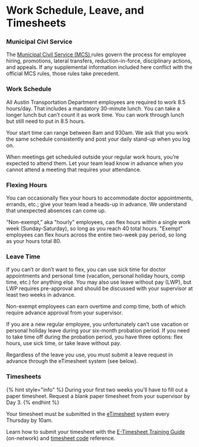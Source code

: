 # Work Schedule, Leave, and Timesheets

### Municipal Civl Service

The [Municipal Civil Service (MCS) ](https://www.austintexas.gov/department/municipal-civil-service-rules)rules govern the process for employee hiring, promotions, lateral transfers, reduction-in-force, disciplinary actions, and appeals. If any supplemental information included here conflict with the official MCS rules, those rules take  precedent.

### Work Schedule

All Austin Transportation Department employees are required to work 8.5 hours/day. That includes a mandatory 30-minute lunch. You can take a longer lunch but can’t count it as work time. You can work through lunch but still need to put in 8.5 hours.

Your start time can range between 8am and 930am. We ask that you work the same schedule consistently and post your daily stand-up when you log on.

When meetings get scheduled outside your regular work hours, you’re expected to attend them. Let your team lead know in advance when you cannot attend a meeting that requires your attendance.

### Flexing Hours

You can occasionally flex your hours to accommodate doctor appointments, errands, etc.; give your team lead a heads-up in advance. We understand that unexpected absences can come up.&#x20;

“Non-exempt,” aka "hourly" employees, can flex hours within a single work week (Sunday-Saturday), so long as you reach 40 total hours. "Exempt" employees can flex hours across the entire two-week pay period, so long as your hours total 80.

### Leave Time

If you can’t or don’t want to flex, you can use sick time for doctor appointments and personal time (vacation, personal holiday hours, comp time, etc.) for anything else.  You may also use leave without pay (LWP), but LWP requires pre-approval and should be discussed with your supervisor at least two weeks in advance.

Non-exempt employees can earn overtime and comp time, both of which require advance approval from your supervisor.

If you are a new regular employee, you unfortunately can’t use vacation or personal holiday leave during your six-month probation period. If you need to take time off during the probation period, you have three options: flex hours, use sick time, or take leave without pay.

Regardless of the leave you use, you must submit a leave request in advance through the eTimesheet system (see below).

### Timesheets

{% hint style="info" %}
During your first two weeks you'll have to fill out a paper timesheet. Request a blank paper timesheet from your supervisor by Day 3.
{% endhint %}

Your timesheet must be submitted in the [eTimesheet](https://pwdweb.austintexas.gov/timesheet/pwd.cfm) system every Thursday by 10am.&#x20;

Learn how to submit your timesheet with the  [E-Timesheet Training Guide](http://coaspweb1/sites/PWD/PWU/SitePages/ATDLearn.aspx) (on-network) and  [timesheet code](https://cityofaustin.sharepoint.com/sites/ATD/Administration/SitePages/Earn%20Codes.aspx) reference.

